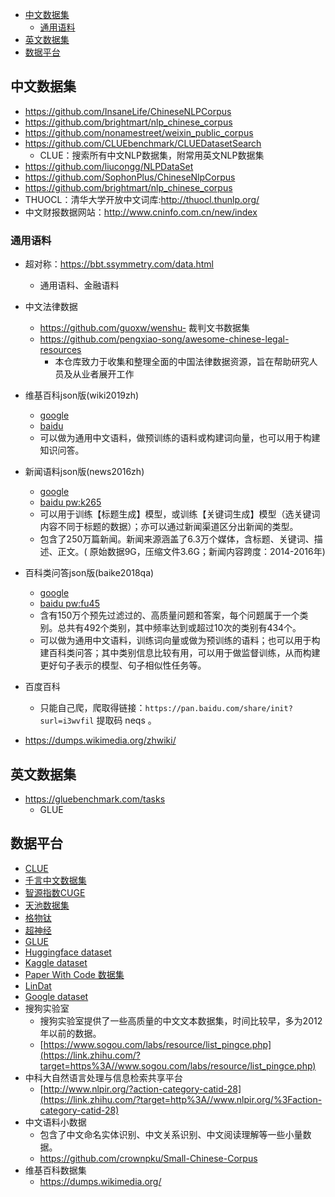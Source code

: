 <!-- TOC -->

- [中文数据集](#%E4%B8%AD%E6%96%87%E6%95%B0%E6%8D%AE%E9%9B%86)
    - [通用语料](#%E9%80%9A%E7%94%A8%E8%AF%AD%E6%96%99)
- [英文数据集](#%E8%8B%B1%E6%96%87%E6%95%B0%E6%8D%AE%E9%9B%86)
- [数据平台](#%E6%95%B0%E6%8D%AE%E5%B9%B3%E5%8F%B0)

<!-- /TOC -->
## 中文数据集

- https://github.com/InsaneLife/ChineseNLPCorpus
- https://github.com/brightmart/nlp_chinese_corpus
- https://github.com/nonamestreet/weixin_public_corpus
- https://github.com/CLUEbenchmark/CLUEDatasetSearch
  - CLUE：搜索所有中文NLP数据集，附常用英文NLP数据集
- https://github.com/liucongg/NLPDataSet
- https://github.com/SophonPlus/ChineseNlpCorpus
- https://github.com/brightmart/nlp_chinese_corpus
- THUOCL：清华大学开放中文词库:http://thuocl.thunlp.org/
- 中文财报数据网站：http://www.cninfo.com.cn/new/index


### 通用语料

- 超对称：https://bbt.ssymmetry.com/data.html
  - 通用语料、金融语料

- 中文法律数据
  - https://github.com/guoxw/wenshu-  裁判文书数据集
  - https://github.com/pengxiao-song/awesome-chinese-legal-resources
    - 本仓库致力于收集和整理全面的中国法律数据资源，旨在帮助研究人员及从业者展开工作

- 维基百科json版(wiki2019zh) 
  - [google](https://drive.google.com/file/d/1EdHUZIDpgcBoSqbjlfNKJ3b1t0XIUjbt/view?usp=sharing)
  - [baidu](https://pan.baidu.com/s/1uPMlIY3vhusdnhAge318TA)
  - 可以做为通用中文语料，做预训练的语料或构建词向量，也可以用于构建知识问答。

- 新闻语料json版(news2016zh)
  - [google](https://drive.google.com/file/d/1TMKu1FpTr6kcjWXWlQHX7YJsMfhhcVKp/view?usp=sharing)
  - [baidu pw:k265](https://pan.baidu.com/s/1MLLM-CdM6BhJkj8D0u3atA)
  - 可以用于训练【标题生成】模型，或训练【关键词生成】模型（选关键词内容不同于标题的数据）；亦可以通过新闻渠道区分出新闻的类型。
  - 包含了250万篇新闻。新闻来源涵盖了6.3万个媒体，含标题、关键词、描述、正文。( 原始数据9G，压缩文件3.6G；新闻内容跨度：2014-2016年)

- 百科类问答json版(baike2018qa)
  - [google](https://drive.google.com/open?id=1_vgGQZpfSxN_Ng9iTAvE7hM3Z7NVwXP2)
  - [baidu pw:fu45](https://pan.baidu.com/s/12TCEwC_Q3He65HtPKN17cA)
  - 含有150万个预先过滤过的、高质量问题和答案，每个问题属于一个类别。总共有492个类别，其中频率达到或超过10次的类别有434个。
  - 可以做为通用中文语料，训练词向量或做为预训练的语料；也可以用于构建百科类问答；其中类别信息比较有用，可以用于做监督训练，从而构建更好句子表示的模型、句子相似性任务等。

- 百度百科
  - 只能自己爬，爬取得链接：`https://pan.baidu.com/share/init?surl=i3wvfil` 提取码 neqs 。 

- https://dumps.wikimedia.org/zhwiki/

## 英文数据集

- https://gluebenchmark.com/tasks
  - GLUE


## 数据平台

- [CLUE](https://www.cluebenchmarks.com/index.html)
- [千言中文数据集](https://www.luge.ai/#/)
- [智源指数CUGE](http://cuge.baai.ac.cn/#/)
- [天池数据集](https://tianchi.aliyun.com/dataset)
- [格物钛](https://gas.graviti.cn/open-datasets)
- [超神经](https://hyper.ai/datasets)
- [GLUE](https://gluebenchmark.com/)
- [Huggingface dataset](https://huggingface.co/datasets)
- [Kaggle dataset](https://www.kaggle.com/datasets)
- [Paper With Code 数据集](https://www.paperswithcode.com/datasets)
- [LinDat](https://lindat.mff.cuni.cz/)
- [Google dataset](https://datasetsearch.research.google.com/)
- 搜狗实验室
  - 搜狗实验室提供了一些高质量的中文文本数据集，时间比较早，多为2012年以前的数据。
  - [https://www.sogou.com/labs/resource/list_pingce.php](https://link.zhihu.com/?target=https%3A//www.sogou.com/labs/resource/list_pingce.php)
- 中科大自然语言处理与信息检索共享平台
  - [http://www.nlpir.org/?action-category-catid-28](https://link.zhihu.com/?target=http%3A//www.nlpir.org/%3Faction-category-catid-28)
- 中文语料小数据
  - 包含了中文命名实体识别、中文关系识别、中文阅读理解等一些小量数据。
  - https://github.com/crownpku/Small-Chinese-Corpus
- 维基百科数据集
  - https://dumps.wikimedia.org/
